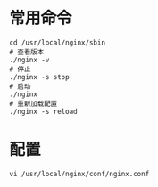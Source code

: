 

# 常用命令
```
cd /usr/local/nginx/sbin
# 查看版本
./nginx -v
# 停止
./nginx -s stop
# 启动
./nginx 
# 重新加载配置
./nginx -s reload
```



# 配置
```
vi /usr/local/nginx/conf/nginx.conf
```